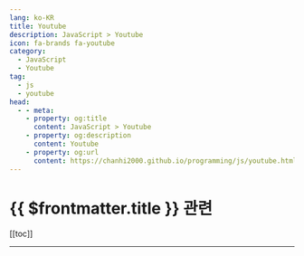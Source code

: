 ```yaml
---
lang: ko-KR
title: Youtube
description: JavaScript > Youtube
icon: fa-brands fa-youtube
category: 
  - JavaScript
  - Youtube
tag: 
  - js
  - youtube
head:
  - - meta:
    - property: og:title
      content: JavaScript > Youtube
    - property: og:description
      content: Youtube
    - property: og:url
      content: https://chanhi2000.github.io/programming/js/youtube.html
---
```


# {{ $frontmatter.title }} 관련

[[toc]]

---

<MyYouTubeItems jsonName="yu-dcode-software" /><!-- dcode -->
<MyYouTubeItems jsonName="yu-SuperSimpleDev" /><!-- SuperSimpleDev -->
<MyYouTubeItems jsonName="yu-interviewingio" /><!-- interviewing.io -->
<MyYouTubeItems jsonName="yu-AlgoJS" /><!-- AlgoJS -->
<MyYouTubeItems jsonName="yu-theavocoder" /><!-- Lydia Hallie -->
<MyYouTubeItems jsonName="yu-Steve8708" /><!-- Steve (Builder.io) -->
<MyYouTubeItems jsonName="yu-tahazsh" /><!-- Taha Shashtari -->
<MyYouTubeItems jsonName="yu-ecemgokdogan" /><!-- Ecem Gokdogan -->
<MyYouTubeItems jsonName="yu-Bedimcode" /><!-- Bedimcode -->
<MyYouTubeItems jsonName="yu-jimmykimu" /><!-- DEvS -->
<MyYouTubeItems jsonName="yu-frontendzonedotcom" /><!-- frontendzone -->
<MyYouTubeItems jsonName="yu-ku-plrg" /><!-- KU-PLRG -->
<MyYouTubeItems jsonName="yu-bit-buddy" /><!-- BitBuddy -->
<MyYouTubeItems jsonName="yu-ColorCodeio" /><!-- ColorCode -->

<TagLinks />